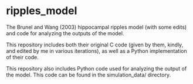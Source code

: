 # ripples_model
The Brunel and Wang (2003) hippocampal ripples model (with some edits) and code for analyzing the outputs of the model.

This repository includes both their original C code (given by them, kindly, and edited by me in various iterations), as well as a Python implementation of their code.

This repository also includes Python code used for analyzing the output of the model. This code can be found in the simulation_data/ directory.
